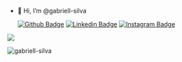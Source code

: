 - 👋 Hi, I’m @gabriell-silva

  [![Github Badge](https://img.shields.io/badge/-Github-000?style=flat-square&logo=Github&logoColor=white&link=https://github.com/fagnerpsantos)](https://github.com/gabriell-silva)
  [![Linkedin Badge](https://img.shields.io/badge/-LinkedIn-blue?style=flat-square&logo=Linkedin&logoColor=white&link=https://www.linkedin.com/in/gabriel-da-silva-freires-77894a1ab/)](https://www.linkedin.com/in/gabriel-da-silva-freires-77894a1ab)
  [![Instagram Badge](https://img.shields.io/badge/Instagram-E4405F?style=flat-square&logo=instagram&logoColor=white)](https://www.instagram.com/gabrielssilva._/)

<div>
  <!--<img height="160em" src="https://github-readme-stats.vercel.app/api?username=gabriell-silva&show_icons=true&theme=none&include_all_commits=true&count_private=true"/>-->
  <img src="https://github-readme-stats.vercel.app/api/top-langs/?username=gabriell-silva&langs_count=10&show_icons=true&locale=en&layout=compact&theme=none"/>
  <p align="left"> <img src="https://komarev.com/ghpvc/?username=gabriell-silva&label=views%20dev%20profiles&color=ed2b3b&style=flat" alt="gabriell-silva" /> </p>
</div>
